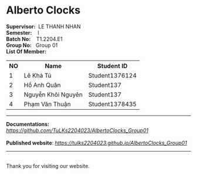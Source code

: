 # Alberto Clocks


**Supervisor:**&nbsp;   LE THANH NHAN </br> 
**Semester:**&nbsp;&nbsp;&nbsp;    I <br>
**Batch No:**&nbsp;&nbsp;&nbsp;     T1.2204.E1 <br>
**Group No:**&nbsp;&nbsp;    Group 01 <br>
**List Of Member:** 
 <table>
    <tr>
        <th>NO</th>
        <th>Name</th>
        <th>Student ID</th>
    </tr>
    <tr>
        <td>1</td>
        <td>Lê Khả Tú</td>
        <td>Student1376124</td>
    </tr>
    <tr>
        <td>2</td>
        <td>Hồ Anh Quân</td>
        <td>Student137</td>
    </tr>
    <tr>
        <td>3</td>
        <td>Nguyễn Khôi Nguyên</td>
        <td>Student137</td>
    </tr>
    <tr>
        <td>4</td>
        <td>Phạm Văn Thuận</td>
        <td>Student1378435</td>
    </tr>
</table>
<hr>

**Documentations:**    *https://github.com/TuLKs2204023/AlbertoClocks_Group01*
<br> <br>
**Published website**: *https://tulks2204023.github.io/AlbertoClocks_Group01*
 <br>
<hr> <br>                        
Thank you for visiting our website.

